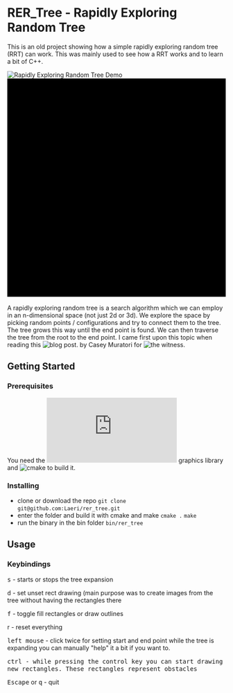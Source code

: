 # RER_Tree - Rapidly Exploring Random Tree
This is an old project showing how a simple rapidly exploring random tree (RRT)
can work. This was mainly used to see how a RRT works and to learn a bit of C++.

![Rapidly Exploring Random Tree Demo](examples/example_2_rer_tree.gif)
![Rapidly Exploring Random Tree Large Demo](examples/example_rer_tree.gif)


A rapidly exploring random tree is a search algorithm which we can employ 
in an n-dimensional space (not just 2d or 3d). We explore the space by picking
random points / configurations and try to connect them to the tree. The tree grows
this way until the end point is found. We can then traverse the tree from the root to
the end point. I came first upon this topic when reading this 
![blog post](http://the-witness.net/news/2012/12/mapping-the-islands-walkable-surfaces/).
by Casey Muratori for ![the witness](http://the-witness.net/).

## Getting Started

### Prerequisites
You need the ![sdl2](https://www.libsdl.org/download-2.0.php) graphics library and 
![cmake](https://cmake.org/) to build it.

### Installing
* clone or download the repo
`git clone git@github.com:Laeri/rer_tree.git`
* enter the folder and build it with cmake and make
`cmake .`
`make`
* run the binary in the bin folder
`bin/rer_tree`

## Usage
### Keybindings
<kbd>s</kbd> - starts or stops the tree expansion

<kbd>d</kbd> - set unset rect drawing (main purpose was to create images from the tree
    without having the rectangles there

<kbd>f</kbd> - toggle fill rectangles or draw outlines

<kdb>r</kbd> - reset everything

<kbd>left mouse</kbd> - click twice for setting start and end point
             while the tree is expanding you can manually "help" it a bit if you want to.

<kbd>ctrl<kbd> - while pressing the control key you can start drawing
       new rectangles. These rectangles represent obstacles

<kbd>Escape</kbd> or <kbd>q</kbd> - quit

